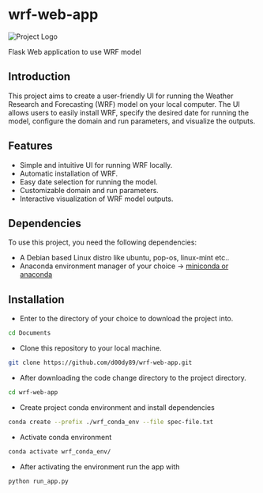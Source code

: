 # wrf-web-app
![Project Logo](link_to_your_logo.png)

Flask Web application to use WRF model

## Introduction

This project aims to create a user-friendly UI for running the Weather Research and Forecasting (WRF) model on your local computer. The UI allows users to easily install WRF, specify the desired date for running the model, configure the domain and run parameters, and visualize the outputs.

## Features

- Simple and intuitive UI for running WRF locally.
- Automatic installation of WRF.
- Easy date selection for running the model.
- Customizable domain and run parameters.
- Interactive visualization of WRF model outputs.

## Dependencies

To use this project, you need the following dependencies:
- A Debian based Linux distro like ubuntu, pop-os, linux-mint etc.. 
- Anaconda environment manager of your choice -> [miniconda or anaconda](https://docs.conda.io/projects/conda/en/latest/user-guide/install/linux.html)

## Installation
 
- Enter to the directory of your choice to download the project into.
```bash
cd Documents
```

- Clone this repository to your local machine.
```bash
git clone https://github.com/d00dy89/wrf-web-app.git
```

- After downloading the code change directory to the project directory.
```bash
cd wrf-web-app
```

- Create project conda environment and install dependencies
```bash
conda create --prefix ./wrf_conda_env --file spec-file.txt
```

- Activate conda environment
```bash
conda activate wrf_conda_env/
```

- After activating the environment run the app with
```bash
python run_app.py
```
